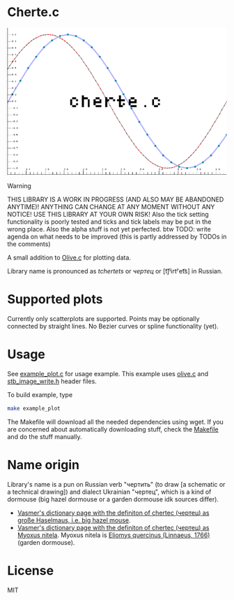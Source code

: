# Cherte.c

<p align="center">
<img src="./plot.png">
</p>

> [!WARNING]
> THIS LIBRARY IS A WORK IN PROGRESS (AND ALSO MAY BE ABANDONED ANYTIME)! ANYTHING CAN CHANGE AT ANY MOMENT WITHOUT ANY NOTICE! USE THIS LIBRARY AT YOUR OWN RISK!
> Also the tick setting functionality is poorly tested and ticks and tick labels may be put in the wrong place.
> Also the alpha stuff is not yet perfected.
> btw TODO: write agenda on what needs to be improved (this is partly addressed by TODOs in the comments)

A small addition to [Olive.c](https://github.com/tsoding/olive.c) for plotting data.

Library name is pronounced as *tchertets* or *чертец* or [t͡ʃʲirtʲˈet͡s] in Russian. 

# Supported plots

Currently only scatterplots are supported. Points may be optionally connected by straight lines. No Bezier curves or spline functionality (yet).

# Usage

See [example_plot.c](./example_plot.c) for usage example. This example uses [olive.c](https://github.com/tsoding/olive.c/blob/master/olive.c) and [stb_image_write.h](https://raw.githubusercontent.com/nothings/stb/master/stb_image_write.h) header files.

To build example, type

```bash
make example_plot
```

The Makefile will download all the needed dependencies using wget. If you are concerned about automatically downloading stuff, check the [Makefile](./Makefile) and do the stuff manually.

# Name origin

Library's name is a pun on Russian verb "чертить" (to draw [a schematic or a technical drawing]) and dialect Ukrainian "чертец", which is a kind of dormouse (big hazel dormouse or a garden dormouse idk sources differ).
- [Vasmer's dictionary page with the definiton of chertec (чертец) as große Haselmaus, i.e. big hazel mouse](https://archive.org/download/Vasm0561/Vasm0905%20%D1%87%D0%B5%D1%81%D0%B0%D1%82%D1%8C.TIF).
- [Vasmer's dictionary page with the definiton of chertec (чертец) as Муохus nitela](https://starlingdb.org/cgi-bin/response.cgi?root=morpho&basename=morpho%2fvasmer%2fvasmer&first=16444). Myoxus nitela is [Eliomys quercinus (Linnaeus, 1766)](https://www.gbif.org/species/8307820) (garden dormouse).

# License

MIT

